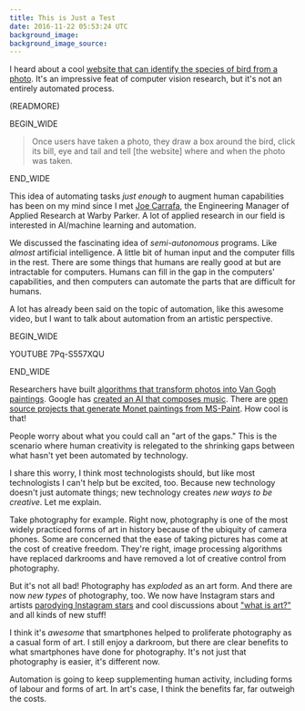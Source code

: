 ```yaml
---
title: This is Just a Test
date: 2016-11-22 05:53:24 UTC
background_image: 
background_image_source: 
---
```


I heard about a cool [website that can identify the species of bird from a photo](http://www.iflscience.com/plants-and-animals/website-helps-you-identify-birds-looking-your-photo/). It's an impressive feat of computer vision research, but it's not an entirely automated process.

(READMORE)
  
BEGIN_WIDE

> Once users have taken a photo, they draw a box around the bird, click its bill, eye and tail and tell [the website] where and when the photo was taken.

END_WIDE

This idea of automating tasks _just enough_ to augment human capabilities has been on my mind since I met [Joe Carrafa](https://twitter.com/joetastic), the Engineering Manager of Applied Research at Warby Parker. A lot of applied research in our field is interested in AI/machine learning and automation.

We discussed the fascinating idea of _semi-autonomous_ programs. Like _almost_ artificial intelligence. A little bit of human input and the computer fills in the rest. There are some things that humans are really good at but are intractable for computers. Humans can fill in the gap in the computers' capabilities, and then computers can automate the parts that are difficult for humans.

A lot has already been said on the topic of automation, like this awesome video, but I want to talk about automation from an artistic perspective.

BEGIN_WIDE

YOUTUBE 7Pq-S557XQU

END_WIDE

Researchers have built [algorithms that transform photos into Van Gogh paintings](http://thenextweb.com/creativity/2015/08/31/machine-or-picasso-this-algorithm-can-transform-photos-into-fine-art/). Google has [created an AI that composes music](http://www.theverge.com/2016/6/1/11829678/google-magenta-melody-art-generative-artificial-intelligence). There are [open source projects that generate Monet paintings from MS-Paint](https://github.com/alexjc/neural-doodle). How cool is that!

People worry about what you could call an "art of the gaps." This is the scenario where human creativity is relegated to the shrinking gaps between what hasn't yet been automated by technology. 

I share this worry, I think most technologists should, but like most technologists I can't help but be excited, too. Because new technology doesn't just automate things; new technology creates _new ways to be creative_. Let me explain. 

Take photography for example. Right now, photography is one of the most widely practiced forms of art in history because of the ubiquity of camera phones. Some are concerned that the ease of taking pictures has come at the cost of creative freedom. They're right, image processing algorithms have replaced darkrooms and have removed a lot of creative control from photography. 

But it's not all bad! Photography has _exploded_ as an art form. And there are now _new types_ of photography, too. We now have Instagram stars and artists [parodying Instagram stars](http://petapixel.com/2016/01/23/this-artist-got-90k-instagram-followers-with-photos-of-a-fake-lavish-lifestyle/) and cool discussions about ["what is art?"](http://petapixel.com/2015/05/26/richard-prince-is-a-jerk/) and all kinds of new stuff!

I think it's _awesome_ that smartphones helped to proliferate photography as a casual form of art. I still enjoy a darkroom, but there are clear benefits to what smartphones have done for photography. It's not just that photography is easier, it's different now.

Automation is going to keep supplementing human activity, including forms of labour and forms of art. In art's case, I think the benefits far, far outweigh the costs.